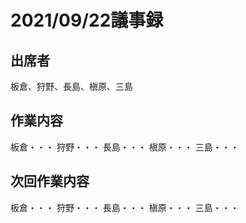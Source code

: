 # 2021/09/22議事録

## 出席者
板倉、狩野、長島、槇原、三島

## 作業内容
板倉・・・
狩野・・・
長島・・・
槇原・・・
三島・・・

## 次回作業内容
板倉・・・
狩野・・・
長島・・・
槇原・・・
三島・・・